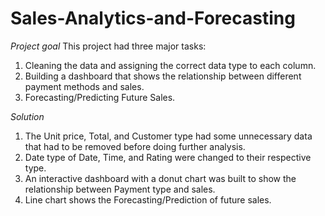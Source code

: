 # Sales-Analytics-and-Forecasting

*Project goal*
This project had three major tasks:
1) Cleaning the data and assigning the correct data type to each column.
2) Building a dashboard that shows the relationship between different payment methods and sales.
3) Forecasting/Predicting Future Sales.

*Solution*
1) The Unit price, Total, and Customer type had some unnecessary data that had to be removed before doing further analysis.
2) Date type of Date, Time, and Rating were changed to their respective type.
3) An interactive dashboard with a donut chart was built to show the relationship between Payment type and sales.
4) Line chart shows the Forecasting/Prediction of future sales.
